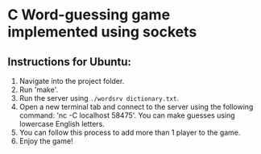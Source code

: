 # C Word-guessing game implemented using sockets

## Instructions for Ubuntu:
1. Navigate into the project folder.
2. Run 'make'.
3. Run the server using `./wordsrv dictionary.txt`.
4. Open a new terminal tab and connect to the server using the following command: 'nc -C localhost 58475'. You can make guesses using lowercase English letters.
5. You can follow this process to add more than 1 player to the game.
7. Enjoy the game!
